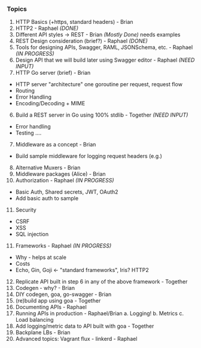 ### Topics

1. HTTP Basics (+https, standard headers) - Brian
2. HTTP2 - Raphael *(DONE)*
3. Different API styles -> REST - Brian *(Mostly Done)* needs examples
4. REST Design consideration (brief?) - Raphael *(DONE)*
5. Tools for designing APIs, Swagger, RAML, JSONSchema, etc. - Raphael *(IN PROGRESS)*
6. Design API that we will build later using Swagger editor - Raphael *(NEED INPUT)*
5. HTTP Go server (brief) - Brian
  - HTTP server "architecture" one goroutine per request, request flow
  - Routing
  - Error Handling
  - Encoding/Decoding + MIME
6. Build a REST server in Go using 100% stdlib - Together *(NEED INPUT)*
  - Error handling
  - Testing
  ....
7. Middleware as a concept - Brian
  - Build sample middleware for logging request headers (e.g.)
8. Alternative Muxers - Brian
9. Middleware packages (Alice) - Brian
10. Authorization - Raphael *(IN PROGRESS)*
  - Basic Auth, Shared secrets, JWT, OAuth2
  - Add basic auth to sample
11. Security
  - CSRF
  - XSS
  - SQL injection
11. Frameworks - Raphael *(IN PROGRESS)*
  - Why - helps at scale
  - Costs
  - Echo, Gin, Goji <- "standard frameworks", Iris? HTTP2
12. Replicate API built in step 6 in any of the above framework - Together
13. Codegen - why? - Brian
14. DIY codegen, goa, go-swagger - Brian
15. (re)build app using goa - Together
16. Documenting APIs - Raphael
17. Running APIs in production - Raphael/Brian
  a. Logging!
  b. Metrics
  c. Load balancing
18. Add logging/metric data to API built with goa - Together
19. Backplane LBs - Brian
20. Advanced topics: Vagrant flux - linkerd - Raphael
